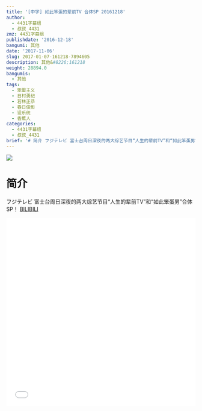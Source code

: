 ```yaml
---
title: '[中字] 如此笨蛋的辈前TV 合体SP 20161218'
author:
  - 4431字幕组
  - 叔叔_4431
zmz: 4431字幕组
publishdate: '2016-12-18'
bangumi: 其他
date: '2017-11-06'
slug: 2017-01-07-161218-7894605
description: 其他&#8226;161218
weight: 28894.0
bangumis:
  - 其他
tags:
  - 笨蛋主义
  - 日村勇纪
  - 若林正恭
  - 春日俊彰
  - 设乐统
  - 香蕉人
categories:
  - 4431字幕组
  - 叔叔_4431
brief: '# 简介 フジテレビ 富士台周日深夜的两大综艺节目“人生的辈前TV”和“如此笨蛋男”合体SP！'
---
```

![](https://i.imgur.com/GsI0pGC.png)
# 简介  
フジテレビ 富士台周日深夜的两大综艺节目“人生的辈前TV”和“如此笨蛋男”合体SP！
  [BILIBILI](https://www.bilibili.com/video/av7894605/)

  <iframe src="//www.bilibili.com/blackboard/player.html?aid=7894605" width="100%" height="500" frameborder="0" allowfullscreen="allowfullscreen"></iframe>
